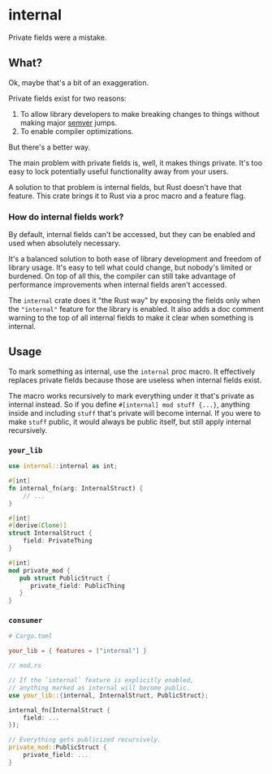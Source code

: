 # internal

Private fields were a mistake.

## What?

Ok, maybe that's a bit of an exaggeration.

Private fields exist for two reasons:

1. To allow library developers to make breaking changes to things without 
   making major [semver](https://semver.org/) jumps.
2. To enable compiler optimizations.

But there's a better way.

The main problem with private fields is, well, it makes things private. 
It's too easy to lock potentially useful functionality away from your users.

A solution to that problem is internal fields, but Rust doesn't have that 
feature. This crate brings it to Rust via a proc macro and a feature flag.

### How do internal fields work?

By default, internal fields can't be accessed, but they can be enabled and 
used when absolutely necessary.

It's a balanced solution to both ease of library development and freedom 
of library usage. It's easy to tell what could change, but nobody's 
limited or burdened. On top of all this, the compiler can still take 
advantage of performance improvements when internal fields aren't accessed.

The `internal` crate does it "the Rust way" by exposing the fields only 
when the `"internal"` feature for the library is enabled. It also adds a 
doc comment warning to the top of all internal fields to make it clear 
when something is internal.

## Usage

To mark something as internal, use the `internal` proc macro. It 
effectively replaces private fields because those are useless when 
internal fields exist.

The macro works recursively to mark everything under it that's private as 
internal instead. So if you define `#[internal] mod stuff {...}`, anything 
inside and including `stuff` that's private will become internal. If you 
were to make `stuff` public, it would always be public itself, but still 
apply internal recursively.

### `your_lib`

```rs
use internal::internal as int;

#[int]
fn internal_fn(arg: InternalStruct) {
	// ...
}

#[int]
#[derive(Clone)]
struct InternalStruct {
	field: PrivateThing
}

#[int]
mod private_mod {
   pub struct PublicStruct {
      private_field: PublicThing
   }
}
```

### `consumer`

```toml
# Cargo.toml

your_lib = { features = ["internal"] }
```
```rs
// mod.rs

// If the `internal` feature is explicitly enabled,
// anything marked as internal will become public.
use your_lib::{internal, InternalStruct, PublicStruct};

internal_fn(InternalStruct {
	field: ...
});

// Everything gets publicized recursively.
private_mod::PublicStruct {
	private_field: ...
}
```
